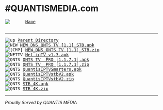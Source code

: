 <html>
  <head>
  <meta http-equiv="Content-type" content="text/html; charset=UTF-8"/>
  <title>#QUANTISMEDIA.com</title></head>
  <body>
    <h1>#QUANTISMEDIA.com</h1><pre><img src="http://besiptv.com/_autoindex/icons/blank.png" alt="     "> <a href='?ND'>Name</a>                                                                             <a href='?MA'>Last modified</a>         <a href='?SA'>Size</a>  <a href='?DA'>Description </a>
   <hr><img src="http://besiptv.com/_autoindex/icons/up.png" alt="up"> <a href="/">Parent Directory</a>                                                                 16-May-2020 13:27        -       
<img src="http://besiptv.com/_autoindex/icons/unknown.png" alt="NEW"> <a href="http://besiptv.com/quantis/NEW_DNS_QNTS%20TV%20%5B1.1%5D_STB.apk">NEW_DNS_QNTS TV [1.1]_STB.apk</a>                                                    16-May-2020 13:25   32536k       
<img src="http://besiptv.com/_autoindex/icons/compress.png" alt="[CMP]"> <a href="http://besiptv.com/quantis/NEW_DNS_QNTS%20TV%20%5B1.1%5D_STB.zip">NEW_DNS_QNTS TV [1.1]_STB.zip</a>                                                    16-May-2020 13:25   31772k       
<img src="http://besiptv.com/_autoindex/icons/unknown.png" alt="NETTV"> <a href="http://besiptv.com/quantis/Net%20ipTV_v1.3.apk">Net ipTV_v1.3.apk</a>                                                                10-May-2020 15:08   14856k       
<img src="http://besiptv.com/_autoindex/icons/unknown.png" alt="QNTS"> <a href="http://besiptv.com/quantis/QNTS%20TV%20%20PRO%20%5B1.1.7.1%5D.apk">QNTS TV  PRO [1.1.7.1].apk</a>                                                       17-Apr-2020 03:07   32552k       
<img src="http://besiptv.com/_autoindex/icons/compress.png" alt="QNTS"> <a href="http://besiptv.com/quantis/QNTS%20TV%20%20PRO%20%5B1.1.7.1%5D.zip">QNTS TV  PRO [1.1.7.1].zip</a>                                                       17-Apr-2020 03:09   31792k       
<img src="http://besiptv.com/_autoindex/icons/unknown.png" alt="QNTS"> <a href="http://besiptv.com/quantis/QuantisIPTVSmarters.apk">QuantisIPTVSmarters.apk</a>                                                          02-Feb-2020 00:12   44392k       
<img src="http://besiptv.com/_autoindex/icons/unknown.png" alt="QNTS"> <a href="http://besiptv.com/quantis/QuantisIPTVstbV2.apk">QuantisIPTVstbV2.apk</a>                                                             27-May-2019 11:44   11532k       
<img src="http://besiptv.com/_autoindex/icons/compress.png" alt="QNTS"> <a href="http://besiptv.com/quantis/QuantisIPTVstbV2.zip">QuantisIPTVstbV2.zip</a>                                                             27-May-2019 14:14   10416k       
<img src="http://besiptv.com/_autoindex/icons/unknown.png" alt="QNTS"> <a href="http://besiptv.com/quantis/STB_4K.apk">STB_4K.apk</a>                                                                       01-Nov-2018 03:09   33016k       
<img src="http://besiptv.com/_autoindex/icons/compress.png" alt="QNTS"> <a href="http://besiptv.com/quantis/STB_4K.zip">STB_4K.zip</a>                                                                       02-Dec-2019 23:57   31864k       
</pre><hr><address>Proudly Served by QUANTIS MEDIA</address>
</body>
</html>
